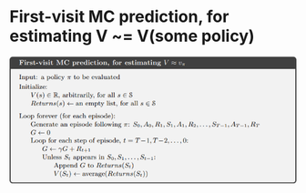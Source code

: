 # First-visit MC prediction, for estimating V ~= V(some policy)

![](Figures/MonteCarloPrediction.png)